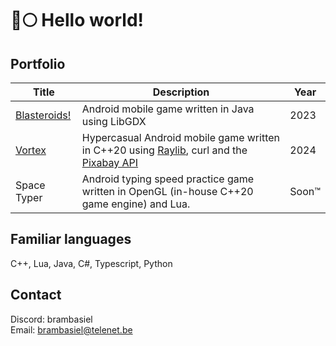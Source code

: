 # 🐺🌕 Hello world!

## Portfolio
| Title | Description | Year | 
| -------------- | --------- | -- |
| [Blasteroids!](https://play.google.com/store/apps/details?id=com.doomhowl.blasteroids) | Android mobile game written in Java using LibGDX | 2023 |
| [Vortex](https://play.google.com/store/apps/details?id=com.doomhowl.vortex) | Hypercasual Android mobile game written in C++20 using [Raylib](https://github.com/raysan5/raylib), curl and the [Pixabay API](https://pixabay.com/service/about/api/) | 2024 |
| Space Typer | Android typing speed practice game written in OpenGL (in-house C++20 game engine) and Lua. | Soon™ |

## Familiar languages
C++, Lua, Java, C#, Typescript, Python

## Contact
Discord: brambasiel<br>
Email: brambasiel@telenet.be

